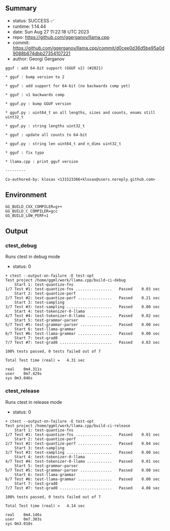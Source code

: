 ## Summary

- status:  SUCCESS ✅
- runtime: 1:14.44
- date:    Sun Aug 27 11:22:18 UTC 2023
- repo:    https://github.com/ggerganov/llama.cpp
- commit:  https://github.com/ggerganov/llama.cpp/commit/d0cee0d36d5be95a0d9088b674dbb27354107221
- author:  Georgi Gerganov
```
gguf : add 64-bit support (GGUF v2) (#2821)

* gguf : bump version to 2

* gguf : add support for 64-bit (no backwards comp yet)

* gguf : v1 backwards comp

* gguf.py : bump GGUF version

* gguf.py : uint64_t on all lengths, sizes and counts, enums still uint32_t

* gguf.py : string lengths uint32_t

* gguf : update all counts to 64-bit

* gguf.py : string len uint64_t and n_dims uint32_t

* gguf : fix typo

* llama.cpp : print gguf version

---------

Co-authored-by: klosax <131523366+klosax@users.noreply.github.com>
```

## Environment

```
GG_BUILD_CXX_COMPILER=g++
GG_BUILD_C_COMPILER=gcc
GG_BUILD_LOW_PERF=1
```

## Output

### ctest_debug

Runs ctest in debug mode
- status: 0
```
+ ctest --output-on-failure -E test-opt
Test project /home/ggml/work/llama.cpp/build-ci-debug
    Start 1: test-quantize-fns
1/7 Test #1: test-quantize-fns ................   Passed    0.03 sec
    Start 2: test-quantize-perf
2/7 Test #2: test-quantize-perf ...............   Passed    0.21 sec
    Start 3: test-sampling
3/7 Test #3: test-sampling ....................   Passed    0.00 sec
    Start 4: test-tokenizer-0-llama
4/7 Test #4: test-tokenizer-0-llama ...........   Passed    0.02 sec
    Start 5: test-grammar-parser
5/7 Test #5: test-grammar-parser ..............   Passed    0.00 sec
    Start 6: test-llama-grammar
6/7 Test #6: test-llama-grammar ...............   Passed    0.00 sec
    Start 7: test-grad0
7/7 Test #7: test-grad0 .......................   Passed    4.03 sec

100% tests passed, 0 tests failed out of 7

Total Test time (real) =   4.31 sec

real	0m4.311s
user	0m7.429s
sys	0m3.046s
```

### ctest_release

Runs ctest in release mode
- status: 0
```
+ ctest --output-on-failure -E test-opt
Test project /home/ggml/work/llama.cpp/build-ci-release
    Start 1: test-quantize-fns
1/7 Test #1: test-quantize-fns ................   Passed    0.01 sec
    Start 2: test-quantize-perf
2/7 Test #2: test-quantize-perf ...............   Passed    0.04 sec
    Start 3: test-sampling
3/7 Test #3: test-sampling ....................   Passed    0.00 sec
    Start 4: test-tokenizer-0-llama
4/7 Test #4: test-tokenizer-0-llama ...........   Passed    0.01 sec
    Start 5: test-grammar-parser
5/7 Test #5: test-grammar-parser ..............   Passed    0.00 sec
    Start 6: test-llama-grammar
6/7 Test #6: test-llama-grammar ...............   Passed    0.00 sec
    Start 7: test-grad0
7/7 Test #7: test-grad0 .......................   Passed    4.08 sec

100% tests passed, 0 tests failed out of 7

Total Test time (real) =   4.14 sec

real	0m4.146s
user	0m7.303s
sys	0m3.018s
```
